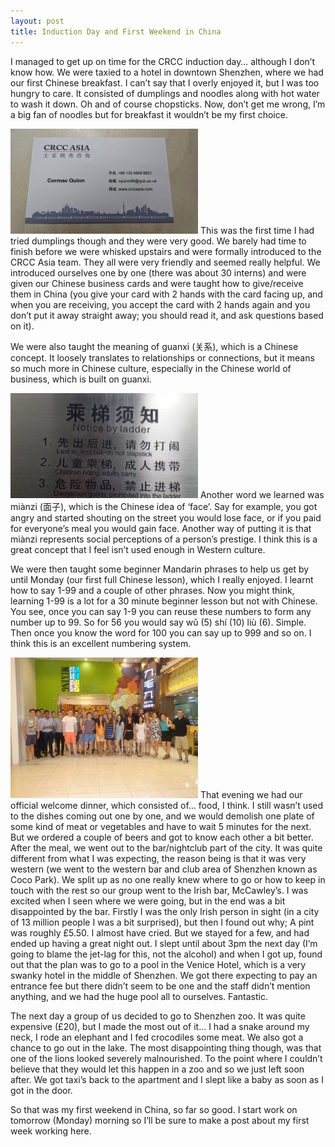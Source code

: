 ```yaml
---
layout: post
title: Induction Day and First Weekend in China
---
```


I managed to get up on time for the CRCC induction day… although I don’t know how. We were taxied to a hotel in downtown Shenzhen, where we had our first Chinese breakfast. I can’t say that I overly enjoyed it, but I was too hungry to care. It consisted of dumplings and noodles along with hot water to wash it down. Oh and of course chopsticks. Now, don’t get me wrong, I’m a big fan of noodles but for breakfast it wouldn’t be my first choice.

![float-right](/images/Business-Card-300x168.jpg "My business card")
This was the first time I had tried dumplings though and they were very good. We barely had time to finish before we were whisked upstairs and were formally introduced to the CRCC Asia team. They all were very friendly and seemed really helpful. We introduced ourselves one by one (there was about 30 interns) and were given our Chinese business cards and were taught how to give/receive them in China (you give your card with 2 hands with the card facing up, and when you are receiving, you accept the card with 2 hands again and you don’t put it away straight away; you should read it, and ask questions based on it).

We were also taught the meaning of guanxi (关系), which is a Chinese concept. It loosely translates to relationships or connections, but it means so much more in Chinese culture, especially in the Chinese world of business, which is built on guanxi.

![float-left](/images/Chinese-English-300x168.jpg "Chinese-English; A sign in the lift of my apartment.")
Another word we learned was miànzi (面子), which is the Chinese idea of ‘face’. Say for example, you got angry and started shouting on the street you would lose face, or if you paid for everyone’s meal you would gain face. Another way of putting it is that miànzi represents social perceptions of a person’s prestige. I think this is a great concept that I feel isn’t used enough in Western culture.

We were then taught some beginner Mandarin phrases to help us get by until Monday (our first full Chinese lesson), which I really enjoyed. I learnt how to say 1-99 and a couple of other phrases. Now you might think, learning 1-99 is a lot for a 30 minute beginner lesson but not with Chinese. You see, once you can say 1-9 you can reuse these numbers to form any number up to 99. So for 56 you would say wǔ (5) shí (10) liù (6). Simple. Then once you know the word for 100 you can say up to 999 and so on. I think this is an excellent numbering system.

![float-right](/images/All-of-the-interns-300x225.jpg "Our intern group")
That evening we had our official welcome dinner, which consisted of… food, I think. I still wasn’t used to the dishes coming out one by one, and we would demolish one plate of some kind of meat or vegetables and have to wait 5 minutes for the next. But we ordered a couple of beers and got to know each other a bit better. After the meal, we went out to the bar/nightclub part of the city. It was quite different from what I was expecting, the reason being is that it was very western (we went to the western bar and club area of Shenzhen known as Coco Park). We split up as no one really knew where to go or how to keep in touch with the rest so our group went to the Irish bar, McCawley’s. I was excited when I seen where we were going, but in the end was a bit disappointed by the bar. Firstly I was the only Irish person in sight (in a city of 13 million people I was a bit surprised), but then I found out why; A pint was roughly £5.50. I almost have cried. But we stayed for a few, and had ended up having a great night out. I slept until about 3pm the next day (I’m going to blame the jet-lag for this, not the alcohol) and when I got up, found out that the plan was to go to a pool in the Venice Hotel, which is a very swanky hotel in the middle of Shenzhen. We got there expecting to pay an entrance fee but there didn’t seem to be one and the staff didn’t mention anything, and we had the huge pool all to ourselves. Fantastic.

The next day a group of us decided to go to Shenzhen zoo. It was quite expensive (£20), but I made the most out of it… I had a snake around my neck, I rode an elephant and I fed crocodiles some meat. We also got a chance to go out in the lake. The most disappointing thing though, was that one of the lions looked severely malnourished. To the point where I couldn’t believe that they would let this happen in a zoo and so we just left soon after. We got taxi’s back to the apartment and I slept like a baby as soon as I got in the door.

So that was my first weekend in China, so far so good. I start work on tomorrow (Monday) morning so I’ll be sure to make a post about my first week working here.
